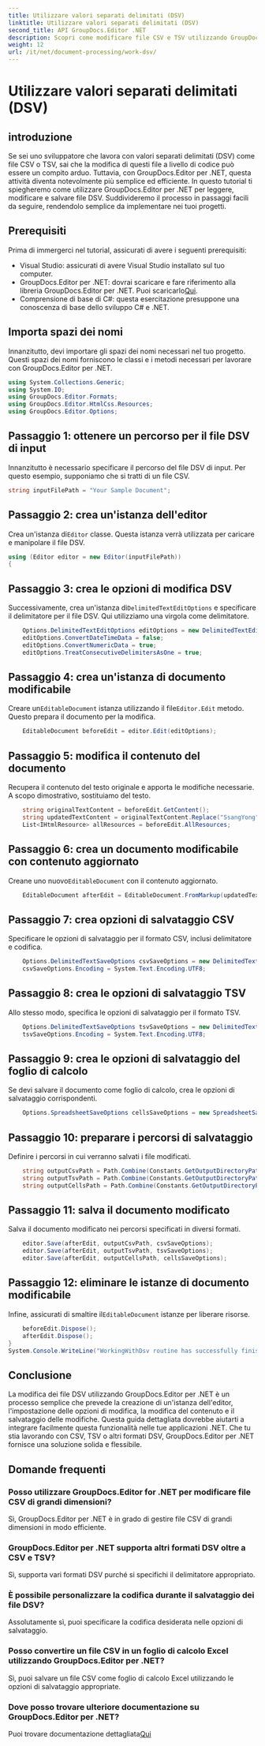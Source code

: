 ```yaml
---
title: Utilizzare valori separati delimitati (DSV)
linktitle: Utilizzare valori separati delimitati (DSV)
second_title: API GroupDocs.Editor .NET
description: Scopri come modificare file CSV e TSV utilizzando GroupDocs.Editor per .NET con questa guida passo passo. Migliora i tuoi progetti .NET senza sforzo.
weight: 12
url: /it/net/document-processing/work-dsv/
---
```


# Utilizzare valori separati delimitati (DSV)

## introduzione
Se sei uno sviluppatore che lavora con valori separati delimitati (DSV) come file CSV o TSV, sai che la modifica di questi file a livello di codice può essere un compito arduo. Tuttavia, con GroupDocs.Editor per .NET, questa attività diventa notevolmente più semplice ed efficiente. In questo tutorial ti spiegheremo come utilizzare GroupDocs.Editor per .NET per leggere, modificare e salvare file DSV. Suddivideremo il processo in passaggi facili da seguire, rendendolo semplice da implementare nei tuoi progetti.
## Prerequisiti
Prima di immergerci nel tutorial, assicurati di avere i seguenti prerequisiti:
- Visual Studio: assicurati di avere Visual Studio installato sul tuo computer.
-  GroupDocs.Editor per .NET: dovrai scaricare e fare riferimento alla libreria GroupDocs.Editor per .NET. Puoi scaricarlo[Qui](https://releases.groupdocs.com/editor/net/).
- Comprensione di base di C#: questa esercitazione presuppone una conoscenza di base dello sviluppo C# e .NET.
## Importa spazi dei nomi
Innanzitutto, devi importare gli spazi dei nomi necessari nel tuo progetto. Questi spazi dei nomi forniscono le classi e i metodi necessari per lavorare con GroupDocs.Editor per .NET.
```csharp
using System.Collections.Generic;
using System.IO;
using GroupDocs.Editor.Formats;
using GroupDocs.Editor.HtmlCss.Resources;
using GroupDocs.Editor.Options;
```

## Passaggio 1: ottenere un percorso per il file DSV di input
Innanzitutto è necessario specificare il percorso del file DSV di input. Per questo esempio, supponiamo che si tratti di un file CSV.
```csharp
string inputFilePath = "Your Sample Document";
```
## Passaggio 2: crea un'istanza dell'editor
 Crea un'istanza di`Editor` classe. Questa istanza verrà utilizzata per caricare e manipolare il file DSV.
```csharp
using (Editor editor = new Editor(inputFilePath))
{
```
## Passaggio 3: crea le opzioni di modifica DSV
 Successivamente, crea un'istanza di`DelimitedTextEditOptions` e specificare il delimitatore per il file DSV. Qui utilizziamo una virgola come delimitatore.
```csharp
    Options.DelimitedTextEditOptions editOptions = new DelimitedTextEditOptions(",");
    editOptions.ConvertDateTimeData = false;
    editOptions.ConvertNumericData = true;
    editOptions.TreatConsecutiveDelimitersAsOne = true;
```
## Passaggio 4: crea un'istanza di documento modificabile
 Creare un`EditableDocument` istanza utilizzando il file`Editor.Edit` metodo. Questo prepara il documento per la modifica.
```csharp
    EditableDocument beforeEdit = editor.Edit(editOptions);
```
## Passaggio 5: modifica il contenuto del documento
Recupera il contenuto del testo originale e apporta le modifiche necessarie. A scopo dimostrativo, sostituiamo del testo.
```csharp
    string originalTextContent = beforeEdit.GetContent();
    string updatedTextContent = originalTextContent.Replace("SsangYong", "Chevrolet").Replace("Kyron", "Camaro");
    List<IHtmlResource> allResources = beforeEdit.AllResources;
```
## Passaggio 6: crea un documento modificabile con contenuto aggiornato
 Creane uno nuovo`EditableDocument` con il contenuto aggiornato.
```csharp
    EditableDocument afterEdit = EditableDocument.FromMarkup(updatedTextContent, allResources);
```
## Passaggio 7: crea opzioni di salvataggio CSV
Specificare le opzioni di salvataggio per il formato CSV, inclusi delimitatore e codifica.
```csharp
    Options.DelimitedTextSaveOptions csvSaveOptions = new DelimitedTextSaveOptions(",");
    csvSaveOptions.Encoding = System.Text.Encoding.UTF8;
```
## Passaggio 8: crea le opzioni di salvataggio TSV
Allo stesso modo, specifica le opzioni di salvataggio per il formato TSV.
```csharp
    Options.DelimitedTextSaveOptions tsvSaveOptions = new DelimitedTextSaveOptions("\t");
    tsvSaveOptions.Encoding = System.Text.Encoding.UTF8;
```
## Passaggio 9: crea le opzioni di salvataggio del foglio di calcolo
Se devi salvare il documento come foglio di calcolo, crea le opzioni di salvataggio corrispondenti.
```csharp
    Options.SpreadsheetSaveOptions cellsSaveOptions = new SpreadsheetSaveOptions(SpreadsheetFormats.Xlsm);
```
## Passaggio 10: preparare i percorsi di salvataggio
Definire i percorsi in cui verranno salvati i file modificati.
```csharp
    string outputCsvPath = Path.Combine(Constants.GetOutputDirectoryPath(inputFilePath), Path.GetFileNameWithoutExtension(inputFilePath) + ".csv");
    string outputTsvPath = Path.Combine(Constants.GetOutputDirectoryPath(inputFilePath), Path.GetFileNameWithoutExtension(inputFilePath) + ".tsv");
    string outputCellsPath = Path.Combine(Constants.GetOutputDirectoryPath(inputFilePath), Path.GetFileNameWithoutExtension(inputFilePath) + ".xlsm");
```
## Passaggio 11: salva il documento modificato
Salva il documento modificato nei percorsi specificati in diversi formati.
```csharp
    editor.Save(afterEdit, outputCsvPath, csvSaveOptions);
    editor.Save(afterEdit, outputTsvPath, tsvSaveOptions);
    editor.Save(afterEdit, outputCellsPath, cellsSaveOptions);
```
## Passaggio 12: eliminare le istanze di documento modificabile
 Infine, assicurati di smaltire il`EditableDocument` istanze per liberare risorse.
```csharp
    beforeEdit.Dispose();
    afterEdit.Dispose();
}
System.Console.WriteLine("WorkingWithDsv routine has successfully finished");
```
## Conclusione
La modifica dei file DSV utilizzando GroupDocs.Editor per .NET è un processo semplice che prevede la creazione di un'istanza dell'editor, l'impostazione delle opzioni di modifica, la modifica del contenuto e il salvataggio delle modifiche. Questa guida dettagliata dovrebbe aiutarti a integrare facilmente questa funzionalità nelle tue applicazioni .NET. Che tu stia lavorando con CSV, TSV o altri formati DSV, GroupDocs.Editor per .NET fornisce una soluzione solida e flessibile.
## Domande frequenti
### Posso utilizzare GroupDocs.Editor for .NET per modificare file CSV di grandi dimensioni?
Sì, GroupDocs.Editor per .NET è in grado di gestire file CSV di grandi dimensioni in modo efficiente.
### GroupDocs.Editor per .NET supporta altri formati DSV oltre a CSV e TSV?
Sì, supporta vari formati DSV purché si specifichi il delimitatore appropriato.
### È possibile personalizzare la codifica durante il salvataggio dei file DSV?
Assolutamente sì, puoi specificare la codifica desiderata nelle opzioni di salvataggio.
### Posso convertire un file CSV in un foglio di calcolo Excel utilizzando GroupDocs.Editor per .NET?
Sì, puoi salvare un file CSV come foglio di calcolo Excel utilizzando le opzioni di salvataggio appropriate.
### Dove posso trovare ulteriore documentazione su GroupDocs.Editor per .NET?
 Puoi trovare documentazione dettagliata[Qui](https://tutorials.groupdocs.com/editor/net/)